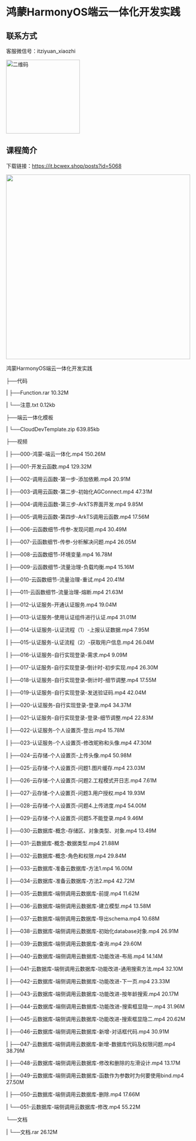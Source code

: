 # 鸿蒙HarmonyOS端云一体化开发实践

## 联系方式

客服微信号：itziyuan_xiaozhi

<img src="https://ziyuanyun.oss-cn-guangzhou.aliyuncs.com/common/20240614073449/666b82192834a.jpg" width="200" height="200" alt="二维码">

## 课程简介

下载链接：https://it.bcwex.shop/posts?id=5068

<img src="https://ziyuanyun.oss-cn-guangzhou.aliyuncs.com/yun/20241201155336/674c16000346d.jpg" width="500" alt="">

  鸿蒙HarmonyOS端云一体化开发实践



 ├──代码

 | ├──Function.rar 10.32M

 | └──注意.txt 0.12kb

 ├──端云一体化模板

 | └──CloudDevTemplate.zip 639.85kb

 ├──视频

 | ├──000-鸿蒙-端云一体化.mp4 150.26M

 | ├──001-开发云函数.mp4 129.32M

 | ├──002-调用云函数-第一步-添加依赖.mp4 20.91M

 | ├──003-调用云函数-第二步-初始化AGConnect.mp4 47.31M

 | ├──004-调用云函数-第三步-ArkTS界面开发.mp4 9.85M

 | ├──005-调用云函数-第四步-ArkTS调用云函数.mp4 17.56M

 | ├──006-云函数细节-传参-发现问题.mp4 30.49M

 | ├──007-云函数细节-传参-分析解决问题.mp4 26.05M

 | ├──008-云函数细节-环境变量.mp4 16.78M

 | ├──009-云函数细节-流量治理-负载均衡.mp4 15.16M

 | ├──010-云函数细节-流量治理-重试.mp4 20.41M

 | ├──011-云函数细节-流量治理-熔断.mp4 21.63M

 | ├──012-认证服务-开通认证服务.mp4 19.04M

 | ├──013-认证服务-使用认证组件进行认证.mp4 31.01M

 | ├──014-认证服务-认证流程（1）-上报认证数据.mp4 7.95M

 | ├──015-认证服务-认证流程（2）-获取用户信息.mp4 26.04M

 | ├──016-认证服务-自行实现登录-需求.mp4 9.09M

 | ├──017-认证服务-自行实现登录-倒计时-初步实现.mp4 26.30M

 | ├──018-认证服务-自行实现登录-倒计时-细节调整.mp4 17.55M

 | ├──019-认证服务-自行实现登录-发送验证码.mp4 42.04M

 | ├──020-认证服务-自行实现登录-登录.mp4 34.37M

 | ├──021-认证服务-自行实现登录-登录-细节调整.mp4 22.83M

 | ├──022-认证服务-个人设置页-登出.mp4 15.78M

 | ├──023-认证服务-个人设置页-修改昵称和头像.mp4 47.30M

 | ├──024-云存储-个人设置页-上传头像.mp4 50.98M

 | ├──025-云存储-个人设置页-问题1.图片缓存.mp4 23.03M

 | ├──026-云存储-个人设置页-问题2.工程模式开日志.mp4 7.61M

 | ├──027-云存储-个人设置页-问题3.用户授权.mp4 19.93M

 | ├──028-云存储-个人设置页-问题4.上传进度.mp4 54.00M

 | ├──029-云存储-个人设置页-问题5.不能登录.mp4 9.46M

 | ├──030-云数据库-概念-存储区、对象类型、对象.mp4 13.49M

 | ├──031-云数据库-概念-数据类型.mp4 21.88M

 | ├──032-云数据库-概念-角色和权限.mp4 29.84M

 | ├──033-云数据库-准备云数据库-方法1.mp4 16.00M

 | ├──034-云数据库-准备云数据库-方法2.mp4 42.72M

 | ├──035-云数据库-端侧调用云数据库-前提.mp4 11.62M

 | ├──036-云数据库-端侧调用云数据库-建立模型.mp4 13.58M

 | ├──037-云数据库-端侧调用云数据库-导出schema.mp4 10.68M

 | ├──038-云数据库-端侧调用云数据库-初始化database对象.mp4 26.91M

 | ├──039-云数据库-端侧调用云数据库-查询.mp4 29.60M

 | ├──040-云数据库-端侧调用云数据库-功能改进-布局.mp4 14.14M

 | ├──041-云数据库-端侧调用云数据库-功能改进-通用搜索方法.mp4 32.10M

 | ├──042-云数据库-端侧调用云数据库-功能改进-下一页.mp4 23.33M

 | ├──043-云数据库-端侧调用云数据库-功能改进-按年龄搜索.mp4 20.17M

 | ├──044-云数据库-端侧调用云数据库-功能改进-搜索框显隐一.mp4 31.96M

 | ├──045-云数据库-端侧调用云数据库-功能改进-搜索框显隐二.mp4 20.62M

 | ├──046-云数据库-端侧调用云数据库-新增-对话框代码.mp4 30.91M

 | ├──047-云数据库-端侧调用云数据库-新增-数据库代码及权限问题.mp4 38.79M

 | ├──048-云数据库-端侧调用云数据库-修改和删除的左滑设计.mp4 13.17M

 | ├──049-云数据库-端侧调用云数据库-函数作为参数时为何要使用bind.mp4 27.50M

 | ├──050-云数据库-端侧调用云数据库-删除.mp4 17.66M

 | └──051-云数据库-端侧调用云数据库-修改.mp4 55.22M

 └──文档

 | └──文档.rar 26.12M

  